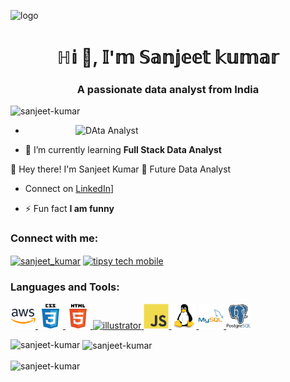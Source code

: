 ![logo](https://images.yourstory.com/cs/2/96eabe90392211eb93f18319e8c07a74/DATAANALYTICS-1686234812978.png?fm=png&auto=format)
<h1 align="center">ℍ𝕚 👋, 𝕀'𝕞 𝕊𝕒𝕟𝕛𝕖𝕖𝕥 𝕜𝕦𝕞𝕒𝕣 </h1>
<h3 align="center">A passionate data analyst from India</h3>


<p align="left"> <img src="https://komarev.com/ghpvc/?username=sanjeet-kumar&label=Profile%20views&color=0e75b6&style=flat" alt="sanjeet-kumar" /> </p>

- <img  align="right" alt="DAta Analyst" width="400" src="https://i.gifer.com/UXU4.gif" alt="Description">


- 🌱 I’m currently learning **Full Stack Data Analyst**

👋 Hey there! I'm Sanjeet Kumar 🎯 Future Data Analyst
-  Connect on [LinkedIn](your-link-here)] 

- ⚡ Fun fact **I am funny**

<h3 align="left">Connect with me:</h3>
<p align="left">
<a href="https://linkedin.com/in/sanjeet_kumar" target="blank"><img align="center" src="https://raw.githubusercontent.com/rahuldkjain/github-profile-readme-generator/master/src/images/icons/Social/linked-in-alt.svg" alt="sanjeet_kumar" height="30" width="40" /></a>
<a href="https://www.youtube.com/c/tipsy tech mobile" target="blank"><img align="center" src="https://raw.githubusercontent.com/rahuldkjain/github-profile-readme-generator/master/src/images/icons/Social/youtube.svg" alt="tipsy tech mobile" height="30" width="40" /></a>
</p>

<h3 align="left">Languages and Tools:</h3>
<p align="left"> <a href="https://aws.amazon.com" target="_blank" rel="noreferrer"> <img src="https://raw.githubusercontent.com/devicons/devicon/master/icons/amazonwebservices/amazonwebservices-original-wordmark.svg" alt="aws" width="40" height="40"/> </a> <a href="https://www.w3schools.com/css/" target="_blank" rel="noreferrer"> <img src="https://raw.githubusercontent.com/devicons/devicon/master/icons/css3/css3-original-wordmark.svg" alt="css3" width="40" height="40"/> </a> <a href="https://www.w3.org/html/" target="_blank" rel="noreferrer"> <img src="https://raw.githubusercontent.com/devicons/devicon/master/icons/html5/html5-original-wordmark.svg" alt="html5" width="40" height="40"/> </a> <a href="https://www.adobe.com/in/products/illustrator.html" target="_blank" rel="noreferrer"> <img src="https://www.vectorlogo.zone/logos/adobe_illustrator/adobe_illustrator-icon.svg" alt="illustrator" width="40" height="40"/> </a> <a href="https://developer.mozilla.org/en-US/docs/Web/JavaScript" target="_blank" rel="noreferrer"> <img src="https://raw.githubusercontent.com/devicons/devicon/master/icons/javascript/javascript-original.svg" alt="javascript" width="40" height="40"/> </a> <a href="https://www.linux.org/" target="_blank" rel="noreferrer"> <img src="https://raw.githubusercontent.com/devicons/devicon/master/icons/linux/linux-original.svg" alt="linux" width="40" height="40"/> </a> <a href="https://www.mysql.com/" target="_blank" rel="noreferrer"> <img src="https://raw.githubusercontent.com/devicons/devicon/master/icons/mysql/mysql-original-wordmark.svg" alt="mysql" width="40" height="40"/> </a> <a href="https://www.postgresql.org" target="_blank" rel="noreferrer"> <img src="https://raw.githubusercontent.com/devicons/devicon/master/icons/postgresql/postgresql-original-wordmark.svg" alt="postgresql" width="40" height="40"/> </a> </p>

<p><img align="left" src="https://github-readme-stats.vercel.app/api/top-langs?username=sanjeet-kumar&show_icons=true&locale=en&layout=compact" alt="sanjeet-kumar" /></p>

<p>&nbsp;<img align="center" src="https://github-readme-stats.vercel.app/api?username=sanjeet-kumar&show_icons=true&locale=en" alt="sanjeet-kumar" /></p>

<p><img align="center" src="https://github-readme-streak-stats.herokuapp.com/?user=sanjeet-kumar&" alt="sanjeet-kumar" /></p>
